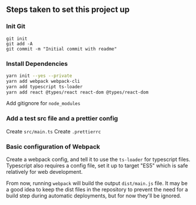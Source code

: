 ## Steps taken to set this project up

### Init Git

```
git init
git add -A
git commit -m "Initial commit with readme"
```

### Install Dependencies

```bash
yarn init --yes --private
yarn add webpack webpack-cli
yarn add typescript ts-loader
yarn add react @types/react react-dom @types/react-dom
```

Add gitignore for `node_modules`

### Add a test src file and a prettier config

Create `src/main.ts`
Create `.prettierrc`

### Basic configuration of Webpack

Create a webpack config, and tell it to use the `ts-loader` for typescript files.
Typescript also requires a config file, set it up to target "ES5" which is safe relatively for web development.

From now, running `webpack` will build the output `dist/main.js` file.
It may be a good idea to keep the dist files in the repository to prevent the need for a build step during automatic deployments, but for now they'll be ignored.
